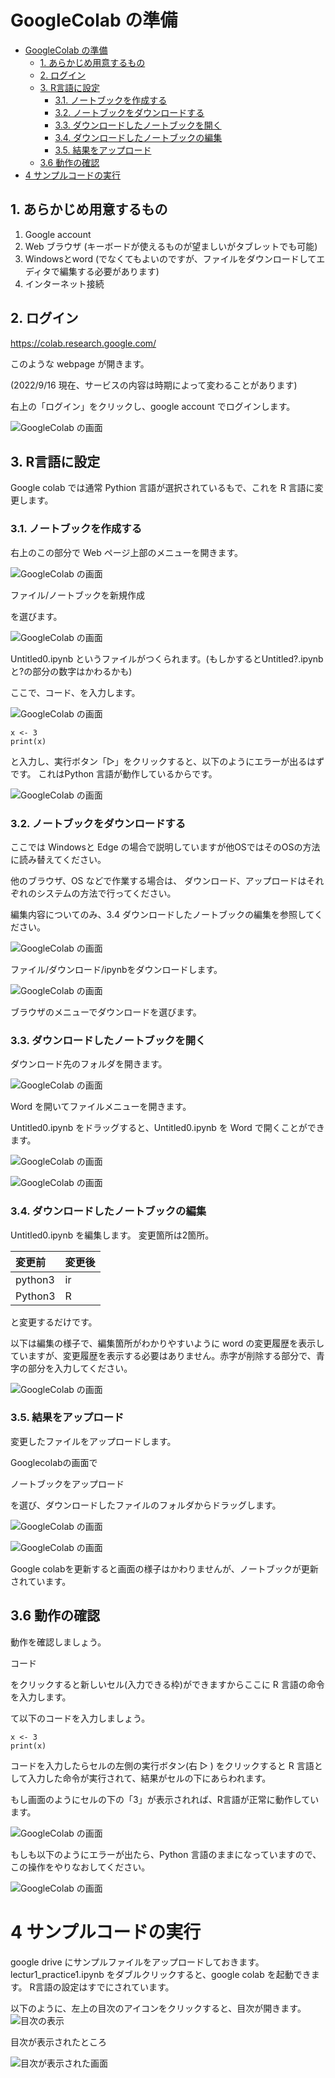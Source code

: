 # GoogleColab の準備

- [GoogleColab の準備](#googlecolab-の準備)
  - [1. あらかじめ用意するもの](#1-あらかじめ用意するもの)
  - [2. ログイン](#2-ログイン)
  - [3. R言語に設定](#3-r言語に設定)
    - [3.1. ノートブックを作成する](#31-ノートブックを作成する)
    - [3.2. ノートブックをダウンロードする](#32-ノートブックをダウンロードする)
    - [3.3. ダウンロードしたノートブックを開く](#33-ダウンロードしたノートブックを開く)
    - [3.4. ダウンロードしたノートブックの編集](#34-ダウンロードしたノートブックの編集)
    - [3.5. 結果をアップロード](#35-結果をアップロード)
  - [3.6 動作の確認](#36-動作の確認)
- [4 サンプルコードの実行](#4-サンプルコードの実行)

## 1. あらかじめ用意するもの

1. Google account
2. Web ブラウザ (キーボードが使えるものが望ましいがタブレットでも可能)
3. Windowsとword (でなくてもよいのですが、ファイルをダウンロードしてエディタで編集する必要があります)
4. インターネット接続

## 2. ログイン

https://colab.research.google.com/

このような webpage が開きます。

(2022/9/16 現在、サービスの内容は時期によって変わることがあります)

右上の「ログイン」をクリックし、google account でログインします。

![GoogleColab の画面](../../images/colab_010.jpg)

## 3. R言語に設定

Google colab では通常 Pythion 言語が選択されているもで、これを R 言語に変更します。

### 3.1. ノートブックを作成する

右上のこの部分で Web ページ上部のメニューを開きます。

![GoogleColab の画面](../../images/colab_020.jpg)

ファイル/ノートブックを新規作成

を選びます。

![GoogleColab の画面](../../images/colab_030.jpg)

Untitled0.ipynb というファイルがつくられます。(もしかするとUntitled?.ipynb と?の部分の数字はかわるかも)

ここで、コード、を入力します。

![GoogleColab の画面](../../images/colab_035.jpg)


~~~
x <- 3
print(x)
~~~

と入力し、実行ボタン「▷」をクリックすると、以下のようにエラーが出るはずです。
これはPython 言語が動作しているからです。

![GoogleColab の画面](../../images/colab_130.jpg)


### 3.2. ノートブックをダウンロードする

ここでは Windowsと Edge の場合で説明していますが他OSではそのOSの方法に読み替えてください。

他のブラウザ、OS などで作業する場合は、
ダウンロード、アップロードはそれぞれのシステムの方法で行ってください。

編集内容についてのみ、3.4 ダウンロードしたノートブックの編集を参照してください。

![GoogleColab の画面](../../images/colab_050.jpg)


ファイル/ダウンロード/ipynbをダウンロードします。

![GoogleColab の画面](../../images/colab_040.jpg)

ブラウザのメニューでダウンロードを選びます。

### 3.3. ダウンロードしたノートブックを開く

ダウンロード先のフォルダを開きます。

![GoogleColab の画面](../../images/colab_060.jpg)

Word を開いてファイルメニューを開きます。

Untitled0.ipynb をドラッグすると、Untitled0.ipynb を Word で開くことができます。


![GoogleColab の画面](../../images/colab_070.jpg)

![GoogleColab の画面](../../images/colab_080.jpg)

### 3.4. ダウンロードしたノートブックの編集

Untitled0.ipynb を編集します。
変更箇所は2箇所。

|変更前   | 変更後 |
|:--      |:--    |
| python3 | ir    |
| Python3 | R     |

と変更するだけです。

以下は編集の様子で、編集箇所がわかりやすいように word の変更履歴を表示していますが、変更履歴を表示する必要はありません。赤字が削除する部分で、青字の部分を入力してください。

![GoogleColab の画面](../../images/colab_090.jpg)

### 3.5. 結果をアップロード

変更したファイルをアップロードします。

Googlecolabの画面で

ノートブックをアップロード

を選び、ダウンロードしたファイルのフォルダからドラッグします。

![GoogleColab の画面](../../images/colab_100.jpg)

![GoogleColab の画面](../../images/colab_110.jpg)

Google colabを更新すると画面の様子はかわりませんが、ノートブックが更新されています。

## 3.6 動作の確認

動作を確認しましょう。

コード

をクリックすると新しいセル(入力できる枠)ができますからここに R 言語の命令を入力します。

て以下のコードを入力しましょう。

~~~
x <- 3
print(x)
~~~

コードを入力したらセルの左側の実行ボタン(右 ▷ ) をクリックすると R 言語として入力した命令が実行されて、結果がセルの下にあらわれます。

もし画面のようにセルの下の「3」が表示されれば、R言語が正常に動作しています。

![GoogleColab の画面](../../images/colab_120.jpg)

もしも以下のようにエラーが出たら、Python 言語のままになっていますので、この操作をやりなおしてください。

![GoogleColab の画面](../../images/colab_130.jpg)

# 4 サンプルコードの実行

google drive にサンプルファイルをアップロードしておきます。
lectur1_practice1.ipynb をダブルクリックすると、google colab を起動できます。
R言語の設定はすでにされています。

以下のように、左上の目次のアイコンをクリックすると、目次が開きます。
![目次の表示](../../images/colab_210.jpg)


目次が表示されたところ

![目次が表示された画面](../../images/colab_220.jpg)

